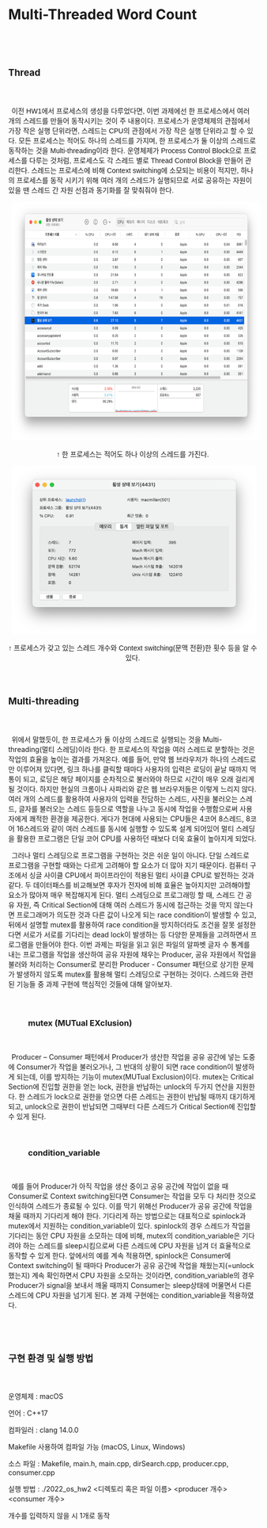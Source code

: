 # Multi-Threaded Word Count

<html>

<head>
<meta http-equiv=Content-Type content="text/html; charset=utf-8">
<meta name=Generator content="Microsoft Word 15 (filtered)">

</head>

<div class=WordSection1>

<p class=MsoNormal><span lang=EN-US style='font-size:24.0pt'>&nbsp;</span></p>

<h2><a name="_Toc117878240"><b><span lang=EN-US style='font-size:14.0pt'>Thread</span></b></a></h2>

<p class=MsoNormal><span lang=EN-US style='font-size:14.0pt'>&nbsp;</span></p>

<p class=MsoNormal style='text-indent:5.0pt'><span lang=KO style='font-family:
"맑은 고딕",sans-serif'>이전 </span><span lang=EN-US style='font-family:"맑은 고딕",sans-serif'>HW1</span><span
lang=KO style='font-family:"맑은 고딕",sans-serif'>에서 프로세스의 생성을 다루었다면</span><span
lang=EN-US style='font-family:"맑은 고딕",sans-serif'>, </span><span lang=KO
style='font-family:"맑은 고딕",sans-serif'>이번 과제에선 한 프로세스에서 여러 개의 스레드를 만들어 동작시키는 것이
주 내용이다</span><span lang=EN-US style='font-family:"맑은 고딕",sans-serif'>. </span><span
lang=KO style='font-family:"맑은 고딕",sans-serif'>프로세스가 운영체제의 관점에서 가장 작은 실행 단위라면</span><span
lang=EN-US style='font-family:"맑은 고딕",sans-serif'>, </span><span lang=KO
style='font-family:"맑은 고딕",sans-serif'>스레드는 </span><span lang=EN-US
style='font-family:"맑은 고딕",sans-serif'>CPU</span><span lang=KO
style='font-family:"맑은 고딕",sans-serif'>의 관점에서 가장 작은 실행 단위라고 할 수 있다</span><span
lang=EN-US style='font-family:"맑은 고딕",sans-serif'>. </span><span lang=KO
style='font-family:"맑은 고딕",sans-serif'>모든 프로세스는 적어도 하나의 스레드를 가지며</span><span
lang=EN-US style='font-family:"맑은 고딕",sans-serif'>, </span><span lang=KO
style='font-family:"맑은 고딕",sans-serif'>한 프로세스가 둘 이상의 스레드로 동작하는 것을 </span><span
lang=EN-US style='font-family:"맑은 고딕",sans-serif'>Multi-threading</span><span
lang=KO style='font-family:"맑은 고딕",sans-serif'>이라 한다</span><span lang=EN-US
style='font-family:"맑은 고딕",sans-serif'>. </span><span lang=KO style='font-family:
"맑은 고딕",sans-serif'>운영체제가 </span><span lang=EN-US style='font-family:"맑은 고딕",sans-serif'>Process
Control Block</span><span lang=KO style='font-family:"맑은 고딕",sans-serif'>으로 프로세스를
다루는 것처럼</span><span lang=EN-US style='font-family:"맑은 고딕",sans-serif'>, </span><span
lang=KO style='font-family:"맑은 고딕",sans-serif'>프로세스도 각 스레드 별로 </span><span
lang=EN-US style='font-family:"맑은 고딕",sans-serif'>Thread Control Block</span><span
lang=KO style='font-family:"맑은 고딕",sans-serif'>을 만들어 관리한다</span><span
lang=EN-US style='font-family:"맑은 고딕",sans-serif'>. </span><span lang=KO
style='font-family:"맑은 고딕",sans-serif'>스레드는 프로세스에 비해 </span><span lang=EN-US
style='font-family:"맑은 고딕",sans-serif'>Context switching</span><span lang=KO
style='font-family:"맑은 고딕",sans-serif'>에 소모되는 비용이 적지만</span><span lang=EN-US
style='font-family:"맑은 고딕",sans-serif'>, </span><span lang=KO style='font-family:
"맑은 고딕",sans-serif'>하나의 프로세스를 동작 시키기 위해 여러 개의 스레드가 실행되므로 서로 공유하는 자원이 있을 땐 스레드 간
자원 선점과 동기화를 잘 맞춰줘야 한다</span><span lang=EN-US style='font-family:"맑은 고딕",sans-serif'>.</span></p>

<p class=MsoNormal align=center style='text-align:center;text-indent:5.0pt'><span
lang=EN-US style='font-family:"맑은 고딕",sans-serif'><img width=686 height=482
id="그림 2" src="README.fld/image002.png"></span></p>

<p class=MsoNormal align=center style='text-align:center'><span lang=KO
style='font-family:"맑은 고딕",sans-serif'>↑ 한 프로세스는 적어도 하나 이상의 스레드를 가진다</span><span
lang=EN-US style='font-family:"맑은 고딕",sans-serif'>.</span></p>

<p class=MsoNormal align=center style='text-align:center;text-indent:5.0pt'><span
lang=EN-US style='font-family:"맑은 고딕",sans-serif'><img width=496 height=340
id="그림 6" src="README.fld/image003.png" alt="테이블이(가) 표시된 사진&#10;&#10;자동 생성된 설명"></span></p>

<p class=MsoNormal align=center style='text-align:center'><span lang=KO
style='font-family:"맑은 고딕",sans-serif'>↑ 프로세스가 갖고 있는 스레드 개수와 </span><span
style='font-family:"맑은 고딕",sans-serif'>Context switching(<span lang=KO
style='font-family:"맑은 고딕",sans-serif'>문맥 전환</span><span lang=EN-US
style='font-family:"맑은 고딕",sans-serif'>)</span><span lang=KO style='font-family:
"맑은 고딕",sans-serif'>한 횟수 등을 알 수 있다</span><span lang=EN-US style='font-family:
"맑은 고딕",sans-serif'>.</span></p>

<p class=MsoNormal><span lang=EN-US style='font-size:14.0pt;font-family:"맑은 고딕",sans-serif'>&nbsp;</span></p>

<h2><a name="_Toc117878241"><b><span lang=EN-US style='font-size:14.0pt'>Multi-threading</span></b></a></h2>

<p class=MsoNormal><span lang=EN-US style='font-size:14.0pt'>&nbsp;</span></p>

<p class=MsoNormal style='text-indent:5.0pt'><span lang=KO style='font-family:
"맑은 고딕",sans-serif'>위에서</span><span lang=KO> </span><span lang=KO
style='font-family:"맑은 고딕",sans-serif'>말했듯이</span><span lang=EN-US>, </span><span
lang=KO style='font-family:"맑은 고딕",sans-serif'>한</span><span lang=KO> </span><span
lang=KO style='font-family:"맑은 고딕",sans-serif'>프로세스가</span><span lang=KO> </span><span
lang=KO style='font-family:"맑은 고딕",sans-serif'>둘</span><span lang=KO> </span><span
lang=KO style='font-family:"맑은 고딕",sans-serif'>이상의</span><span lang=KO> </span><span
lang=KO style='font-family:"맑은 고딕",sans-serif'>스레드로</span><span lang=KO> </span><span
lang=KO style='font-family:"맑은 고딕",sans-serif'>실행되는</span><span lang=KO> </span><span
lang=KO style='font-family:"맑은 고딕",sans-serif'>것을</span><span lang=KO> </span><span
lang=EN-US>Multi-threading(</span><span lang=KO style='font-family:"맑은 고딕",sans-serif'>멀티</span><span
lang=KO> </span><span lang=KO style='font-family:"맑은 고딕",sans-serif'>스레딩</span><span
lang=EN-US>)</span><span lang=KO style='font-family:"맑은 고딕",sans-serif'>이라</span><span
lang=KO> </span><span lang=KO style='font-family:"맑은 고딕",sans-serif'>한다</span><span
lang=EN-US>. </span><span lang=KO style='font-family:"맑은 고딕",sans-serif'>한</span><span
lang=KO> </span><span lang=KO style='font-family:"맑은 고딕",sans-serif'>프로세스의</span><span
lang=KO> </span><span lang=KO style='font-family:"맑은 고딕",sans-serif'>작업을</span><span
lang=KO> </span><span lang=KO style='font-family:"맑은 고딕",sans-serif'>여러</span><span
lang=KO> </span><span lang=KO style='font-family:"맑은 고딕",sans-serif'>스레드로</span><span
lang=KO> </span><span lang=KO style='font-family:"맑은 고딕",sans-serif'>분할하는</span><span
lang=KO> </span><span lang=KO style='font-family:"맑은 고딕",sans-serif'>것은</span><span
lang=KO> </span><span lang=KO style='font-family:"맑은 고딕",sans-serif'>작업의</span><span
lang=KO> </span><span lang=KO style='font-family:"맑은 고딕",sans-serif'>효율을</span><span
lang=KO> </span><span lang=KO style='font-family:"맑은 고딕",sans-serif'>높이는</span><span
lang=KO> </span><span lang=KO style='font-family:"맑은 고딕",sans-serif'>결과를</span><span
lang=KO> </span><span lang=KO style='font-family:"맑은 고딕",sans-serif'>가져온다</span><span
lang=EN-US>. </span><span lang=KO style='font-family:"맑은 고딕",sans-serif'>예를</span><span
lang=KO> </span><span lang=KO style='font-family:"맑은 고딕",sans-serif'>들어</span><span
lang=EN-US>, </span><span lang=KO style='font-family:"맑은 고딕",sans-serif'>만약</span><span
lang=KO> </span><span lang=KO style='font-family:"맑은 고딕",sans-serif'>웹</span><span
lang=KO> </span><span lang=KO style='font-family:"맑은 고딕",sans-serif'>브라우저가</span><span
lang=KO> </span><span lang=KO style='font-family:"맑은 고딕",sans-serif'>하나의</span><span
lang=KO> </span><span lang=KO style='font-family:"맑은 고딕",sans-serif'>스레드로만</span><span
lang=KO> </span><span lang=KO style='font-family:"맑은 고딕",sans-serif'>이루어져</span><span
lang=KO> </span><span lang=KO style='font-family:"맑은 고딕",sans-serif'>있다면</span><span
lang=EN-US>, </span><span lang=KO style='font-family:"맑은 고딕",sans-serif'>링크</span><span
lang=KO> </span><span lang=KO style='font-family:"맑은 고딕",sans-serif'>하나를</span><span
lang=KO> </span><span lang=KO style='font-family:"맑은 고딕",sans-serif'>클릭할</span><span
lang=KO> </span><span lang=KO style='font-family:"맑은 고딕",sans-serif'>때마다</span><span
lang=KO> </span><span lang=KO style='font-family:"맑은 고딕",sans-serif'>사용자의</span><span
lang=KO> </span><span lang=KO style='font-family:"맑은 고딕",sans-serif'>입력은</span><span
lang=KO> </span><span lang=KO style='font-family:"맑은 고딕",sans-serif'>로딩이</span><span
lang=KO> </span><span lang=KO style='font-family:"맑은 고딕",sans-serif'>끝날</span><span
lang=KO> </span><span lang=KO style='font-family:"맑은 고딕",sans-serif'>때까지</span><span
lang=KO> </span><span lang=KO style='font-family:"맑은 고딕",sans-serif'>먹통이</span><span
lang=KO> </span><span lang=KO style='font-family:"맑은 고딕",sans-serif'>되고</span><span
lang=EN-US>, </span><span lang=KO style='font-family:"맑은 고딕",sans-serif'>로딩은</span><span
lang=KO> </span><span lang=KO style='font-family:"맑은 고딕",sans-serif'>해당</span><span
lang=KO> </span><span lang=KO style='font-family:"맑은 고딕",sans-serif'>페이지를</span><span
lang=KO> </span><span lang=KO style='font-family:"맑은 고딕",sans-serif'>순차적으로</span><span
lang=KO> </span><span lang=KO style='font-family:"맑은 고딕",sans-serif'>불러와야</span><span
lang=KO> </span><span lang=KO style='font-family:"맑은 고딕",sans-serif'>하므로</span><span
lang=KO> </span><span lang=KO style='font-family:"맑은 고딕",sans-serif'>시간이</span><span
lang=KO> </span><span lang=KO style='font-family:"맑은 고딕",sans-serif'>매우</span><span
lang=KO> </span><span lang=KO style='font-family:"맑은 고딕",sans-serif'>오래</span><span
lang=KO> </span><span lang=KO style='font-family:"맑은 고딕",sans-serif'>걸리게</span><span
lang=KO> </span><span lang=KO style='font-family:"맑은 고딕",sans-serif'>될</span><span
lang=KO> </span><span lang=KO style='font-family:"맑은 고딕",sans-serif'>것이다</span><span
lang=EN-US>. </span><span lang=KO style='font-family:"맑은 고딕",sans-serif'>하지만</span><span
lang=KO> </span><span lang=KO style='font-family:"맑은 고딕",sans-serif'>현실의</span><span
lang=KO> </span><span lang=KO style='font-family:"맑은 고딕",sans-serif'>크롬이나</span><span
lang=KO> </span><span lang=KO style='font-family:"맑은 고딕",sans-serif'>사파리와</span><span
lang=KO> </span><span lang=KO style='font-family:"맑은 고딕",sans-serif'>같은</span><span
lang=KO> </span><span lang=KO style='font-family:"맑은 고딕",sans-serif'>웹</span><span
lang=KO> </span><span lang=KO style='font-family:"맑은 고딕",sans-serif'>브라우저들은</span><span
lang=KO> </span><span lang=KO style='font-family:"맑은 고딕",sans-serif'>이렇게</span><span
lang=KO> </span><span lang=KO style='font-family:"맑은 고딕",sans-serif'>느리지</span><span
lang=KO> </span><span lang=KO style='font-family:"맑은 고딕",sans-serif'>않다</span><span
lang=EN-US>. </span><span lang=KO style='font-family:"맑은 고딕",sans-serif'>여러</span><span
lang=KO> </span><span lang=KO style='font-family:"맑은 고딕",sans-serif'>개의</span><span
lang=KO> </span><span lang=KO style='font-family:"맑은 고딕",sans-serif'>스레드를</span><span
lang=KO> </span><span lang=KO style='font-family:"맑은 고딕",sans-serif'>활용하여</span><span
lang=KO> </span><span lang=KO style='font-family:"맑은 고딕",sans-serif'>사용자의</span><span
lang=KO> </span><span lang=KO style='font-family:"맑은 고딕",sans-serif'>입력을</span><span
lang=KO> </span><span lang=KO style='font-family:"맑은 고딕",sans-serif'>전담하는</span><span
lang=KO> </span><span lang=KO style='font-family:"맑은 고딕",sans-serif'>스레드</span><span
lang=EN-US>, </span><span lang=KO style='font-family:"맑은 고딕",sans-serif'>사진을</span><span
lang=KO> </span><span lang=KO style='font-family:"맑은 고딕",sans-serif'>불러오는</span><span
lang=KO> </span><span lang=KO style='font-family:"맑은 고딕",sans-serif'>스레드</span><span
lang=EN-US>, </span><span lang=KO style='font-family:"맑은 고딕",sans-serif'>글자를</span><span
lang=KO> </span><span lang=KO style='font-family:"맑은 고딕",sans-serif'>불러오는</span><span
lang=KO> </span><span lang=KO style='font-family:"맑은 고딕",sans-serif'>스레드</span><span
lang=KO> </span><span lang=KO style='font-family:"맑은 고딕",sans-serif'>등등으로</span><span
lang=KO> </span><span lang=KO style='font-family:"맑은 고딕",sans-serif'>역할을</span><span
lang=KO> </span><span lang=KO style='font-family:"맑은 고딕",sans-serif'>나누고</span><span
lang=KO> </span><span lang=KO style='font-family:"맑은 고딕",sans-serif'>동시에</span><span
lang=KO> </span><span lang=KO style='font-family:"맑은 고딕",sans-serif'>작업을</span><span
lang=KO> </span><span lang=KO style='font-family:"맑은 고딕",sans-serif'>수행함으로써</span><span
lang=KO> </span><span lang=KO style='font-family:"맑은 고딕",sans-serif'>사용자에게</span><span
lang=KO> </span><span lang=KO style='font-family:"맑은 고딕",sans-serif'>쾌적한</span><span
lang=KO> </span><span lang=KO style='font-family:"맑은 고딕",sans-serif'>환경을</span><span
lang=KO> </span><span lang=KO style='font-family:"맑은 고딕",sans-serif'>제공한다</span><span
lang=EN-US>. </span><span lang=KO style='font-family:"맑은 고딕",sans-serif'>게다가</span><span
lang=KO> </span><span lang=KO style='font-family:"맑은 고딕",sans-serif'>현대에</span><span
lang=KO> </span><span lang=KO style='font-family:"맑은 고딕",sans-serif'>사용되는</span><span
lang=KO> </span><span lang=EN-US>CPU</span><span lang=KO style='font-family:
"맑은 고딕",sans-serif'>들은</span><span lang=KO> </span><span lang=EN-US>4</span><span
lang=KO style='font-family:"맑은 고딕",sans-serif'>코어</span><span lang=KO> </span><span
lang=EN-US>8</span><span lang=KO style='font-family:"맑은 고딕",sans-serif'>스레드</span><span
lang=EN-US>, 8</span><span lang=KO style='font-family:"맑은 고딕",sans-serif'>코어</span><span
lang=KO> </span><span lang=EN-US>16</span><span lang=KO style='font-family:
"맑은 고딕",sans-serif'>스레드와</span><span lang=KO> </span><span lang=KO
style='font-family:"맑은 고딕",sans-serif'>같이</span><span lang=KO> </span><span
lang=KO style='font-family:"맑은 고딕",sans-serif'>여러</span><span lang=KO> </span><span
lang=KO style='font-family:"맑은 고딕",sans-serif'>스레드를</span><span lang=KO> </span><span
lang=KO style='font-family:"맑은 고딕",sans-serif'>동시에</span><span lang=KO> </span><span
lang=KO style='font-family:"맑은 고딕",sans-serif'>실행할</span><span lang=KO> </span><span
lang=KO style='font-family:"맑은 고딕",sans-serif'>수</span><span lang=KO> </span><span
lang=KO style='font-family:"맑은 고딕",sans-serif'>있도록</span><span lang=KO> </span><span
lang=KO style='font-family:"맑은 고딕",sans-serif'>설계</span><span lang=KO> </span><span
lang=KO style='font-family:"맑은 고딕",sans-serif'>되어있어</span><span lang=KO> </span><span
lang=KO style='font-family:"맑은 고딕",sans-serif'>멀티</span><span lang=KO> </span><span
lang=KO style='font-family:"맑은 고딕",sans-serif'>스레딩을</span><span lang=KO> </span><span
lang=KO style='font-family:"맑은 고딕",sans-serif'>활용한</span><span lang=KO> </span><span
lang=KO style='font-family:"맑은 고딕",sans-serif'>프로그램은</span><span lang=KO> </span><span
lang=KO style='font-family:"맑은 고딕",sans-serif'>단일</span><span lang=KO> </span><span
lang=KO style='font-family:"맑은 고딕",sans-serif'>코어</span><span lang=KO> </span><span
lang=EN-US>CPU</span><span lang=KO style='font-family:"맑은 고딕",sans-serif'>를</span><span
lang=KO> </span><span lang=KO style='font-family:"맑은 고딕",sans-serif'>사용하던</span><span
lang=KO> </span><span lang=KO style='font-family:"맑은 고딕",sans-serif'>때보다</span><span
lang=KO> </span><span lang=KO style='font-family:"맑은 고딕",sans-serif'>더욱</span><span
lang=KO> </span><span lang=KO style='font-family:"맑은 고딕",sans-serif'>효율이</span><span
lang=KO> </span><span lang=KO style='font-family:"맑은 고딕",sans-serif'>높아지게</span><span
lang=KO> </span><span lang=KO style='font-family:"맑은 고딕",sans-serif'>되었다</span><span
lang=EN-US>.</span></p>

<p class=MsoNormal style='text-indent:5.0pt'><span lang=KO style='font-family:
"맑은 고딕",sans-serif'>그러나</span><span lang=KO> </span><span lang=KO
style='font-family:"맑은 고딕",sans-serif'>멀티</span><span lang=KO> </span><span
lang=KO style='font-family:"맑은 고딕",sans-serif'>스레딩으로</span><span lang=KO> </span><span
lang=KO style='font-family:"맑은 고딕",sans-serif'>프로그램을</span><span lang=KO> </span><span
lang=KO style='font-family:"맑은 고딕",sans-serif'>구현하는</span><span lang=KO> </span><span
lang=KO style='font-family:"맑은 고딕",sans-serif'>것은</span><span lang=KO> </span><span
lang=KO style='font-family:"맑은 고딕",sans-serif'>쉬운</span><span lang=KO> </span><span
lang=KO style='font-family:"맑은 고딕",sans-serif'>일이</span><span lang=KO> </span><span
lang=KO style='font-family:"맑은 고딕",sans-serif'>아니다</span><span lang=EN-US>. </span><span
lang=KO style='font-family:"맑은 고딕",sans-serif'>단일</span><span lang=KO> </span><span
lang=KO style='font-family:"맑은 고딕",sans-serif'>스레드로</span><span lang=KO> </span><span
lang=KO style='font-family:"맑은 고딕",sans-serif'>프로그램을</span><span lang=KO> </span><span
lang=KO style='font-family:"맑은 고딕",sans-serif'>구현할</span><span lang=KO> </span><span
lang=KO style='font-family:"맑은 고딕",sans-serif'>때와는</span><span lang=KO> </span><span
lang=KO style='font-family:"맑은 고딕",sans-serif'>다르게</span><span lang=KO> </span><span
lang=KO style='font-family:"맑은 고딕",sans-serif'>고려해야</span><span lang=KO> </span><span
lang=KO style='font-family:"맑은 고딕",sans-serif'>할</span><span lang=KO> </span><span
lang=KO style='font-family:"맑은 고딕",sans-serif'>요소가</span><span lang=KO> </span><span
lang=KO style='font-family:"맑은 고딕",sans-serif'>더</span><span lang=KO> </span><span
lang=KO style='font-family:"맑은 고딕",sans-serif'>많아</span><span lang=KO> </span><span
lang=KO style='font-family:"맑은 고딕",sans-serif'>지기</span><span lang=KO> </span><span
lang=KO style='font-family:"맑은 고딕",sans-serif'>때문이다</span><span lang=EN-US>. </span><span
lang=KO style='font-family:"맑은 고딕",sans-serif'>컴퓨터</span><span lang=KO> </span><span
lang=KO style='font-family:"맑은 고딕",sans-serif'>구조에서</span><span lang=KO> </span><span
lang=KO style='font-family:"맑은 고딕",sans-serif'>싱글</span><span lang=KO> </span><span
lang=KO style='font-family:"맑은 고딕",sans-serif'>사이클</span><span lang=KO> </span><span
lang=EN-US>CPU</span><span lang=KO style='font-family:"맑은 고딕",sans-serif'>에서</span><span
lang=KO> </span><span lang=KO style='font-family:"맑은 고딕",sans-serif'>파이프라인이</span><span
lang=KO> </span><span lang=KO style='font-family:"맑은 고딕",sans-serif'>적용된</span><span
lang=KO> </span><span lang=KO style='font-family:"맑은 고딕",sans-serif'>멀티</span><span
lang=KO> </span><span lang=KO style='font-family:"맑은 고딕",sans-serif'>사이클</span><span
lang=KO> </span><span lang=EN-US>CPU</span><span lang=KO style='font-family:
"맑은 고딕",sans-serif'>로</span><span lang=KO> </span><span lang=KO
style='font-family:"맑은 고딕",sans-serif'>발전하는</span><span lang=KO> </span><span
lang=KO style='font-family:"맑은 고딕",sans-serif'>것과</span><span lang=KO> </span><span
lang=KO style='font-family:"맑은 고딕",sans-serif'>같다</span><span lang=EN-US>. </span><span
lang=KO style='font-family:"맑은 고딕",sans-serif'>두</span><span lang=KO> </span><span
lang=KO style='font-family:"맑은 고딕",sans-serif'>데이터패스를</span><span lang=KO> </span><span
lang=KO style='font-family:"맑은 고딕",sans-serif'>비교해보면</span><span lang=KO> </span><span
lang=KO style='font-family:"맑은 고딕",sans-serif'>후자가</span><span lang=KO> </span><span
lang=KO style='font-family:"맑은 고딕",sans-serif'>전자에</span><span lang=KO> </span><span
lang=KO style='font-family:"맑은 고딕",sans-serif'>비해</span><span lang=KO> </span><span
lang=KO style='font-family:"맑은 고딕",sans-serif'>효율은</span><span lang=KO> </span><span
lang=KO style='font-family:"맑은 고딕",sans-serif'>높아지지만</span><span lang=KO> </span><span
lang=KO style='font-family:"맑은 고딕",sans-serif'>고려해야할</span><span lang=KO> </span><span
lang=KO style='font-family:"맑은 고딕",sans-serif'>요소가</span><span lang=KO> </span><span
lang=KO style='font-family:"맑은 고딕",sans-serif'>많아져</span><span lang=KO> </span><span
lang=KO style='font-family:"맑은 고딕",sans-serif'>매우</span><span lang=KO> </span><span
lang=KO style='font-family:"맑은 고딕",sans-serif'>복잡해지게</span><span lang=KO> </span><span
lang=KO style='font-family:"맑은 고딕",sans-serif'>된다</span><span lang=EN-US>. </span><span
lang=KO style='font-family:"맑은 고딕",sans-serif'>멀티</span><span lang=KO> </span><span
lang=KO style='font-family:"맑은 고딕",sans-serif'>스레딩으로</span><span lang=KO> </span><span
lang=KO style='font-family:"맑은 고딕",sans-serif'>프로그래밍</span><span lang=KO> </span><span
lang=KO style='font-family:"맑은 고딕",sans-serif'>할</span><span lang=KO> </span><span
lang=KO style='font-family:"맑은 고딕",sans-serif'>때</span><span lang=EN-US>, </span><span
lang=KO style='font-family:"맑은 고딕",sans-serif'>스레드</span><span lang=KO> </span><span
lang=KO style='font-family:"맑은 고딕",sans-serif'>간</span><span lang=KO> </span><span
lang=KO style='font-family:"맑은 고딕",sans-serif'>공유</span><span lang=KO> </span><span
lang=KO style='font-family:"맑은 고딕",sans-serif'>자원</span><span lang=EN-US>, </span><span
lang=KO style='font-family:"맑은 고딕",sans-serif'>즉</span><span lang=KO> </span><span
lang=EN-US>Critical Section</span><span lang=KO style='font-family:"맑은 고딕",sans-serif'>에</span><span
lang=KO> </span><span lang=KO style='font-family:"맑은 고딕",sans-serif'>대해</span><span
lang=KO> </span><span lang=KO style='font-family:"맑은 고딕",sans-serif'>여러</span><span
lang=KO> </span><span lang=KO style='font-family:"맑은 고딕",sans-serif'>스레드가</span><span
lang=KO> </span><span lang=KO style='font-family:"맑은 고딕",sans-serif'>동시에</span><span
lang=KO> </span><span lang=KO style='font-family:"맑은 고딕",sans-serif'>접근하는</span><span
lang=KO> </span><span lang=KO style='font-family:"맑은 고딕",sans-serif'>것을</span><span
lang=KO> </span><span lang=KO style='font-family:"맑은 고딕",sans-serif'>막지</span><span
lang=KO> </span><span lang=KO style='font-family:"맑은 고딕",sans-serif'>않는다면</span><span
lang=KO> </span><span lang=KO style='font-family:"맑은 고딕",sans-serif'>프로그래머가</span><span
lang=KO> </span><span lang=KO style='font-family:"맑은 고딕",sans-serif'>의도한</span><span
lang=KO> </span><span lang=KO style='font-family:"맑은 고딕",sans-serif'>것과</span><span
lang=KO> </span><span lang=KO style='font-family:"맑은 고딕",sans-serif'>다른</span><span
lang=KO> </span><span lang=KO style='font-family:"맑은 고딕",sans-serif'>값이</span><span
lang=KO> </span><span lang=KO style='font-family:"맑은 고딕",sans-serif'>나오게</span><span
lang=KO> </span><span lang=KO style='font-family:"맑은 고딕",sans-serif'>되는</span><span
lang=KO> </span><span lang=EN-US>race condition</span><span lang=KO
style='font-family:"맑은 고딕",sans-serif'>이</span><span lang=KO> </span><span
lang=KO style='font-family:"맑은 고딕",sans-serif'>발생할</span><span lang=KO> </span><span
lang=KO style='font-family:"맑은 고딕",sans-serif'>수</span><span lang=KO> </span><span
lang=KO style='font-family:"맑은 고딕",sans-serif'>있고</span><span lang=EN-US>, </span><span
lang=KO style='font-family:"맑은 고딕",sans-serif'>뒤에서</span><span lang=KO> </span><span
lang=KO style='font-family:"맑은 고딕",sans-serif'>설명할</span><span lang=KO> </span><span
lang=EN-US>mutex</span><span lang=KO style='font-family:"맑은 고딕",sans-serif'>를</span><span
lang=KO> </span><span lang=KO style='font-family:"맑은 고딕",sans-serif'>활용하여</span><span
lang=KO> </span><span lang=EN-US>race condition</span><span lang=KO
style='font-family:"맑은 고딕",sans-serif'>을</span><span lang=KO> </span><span
lang=KO style='font-family:"맑은 고딕",sans-serif'>방지하더라도</span><span lang=KO> </span><span
lang=KO style='font-family:"맑은 고딕",sans-serif'>조건을</span><span lang=KO> </span><span
lang=KO style='font-family:"맑은 고딕",sans-serif'>잘못</span><span lang=KO> </span><span
lang=KO style='font-family:"맑은 고딕",sans-serif'>설정한다면</span><span lang=KO> </span><span
lang=KO style='font-family:"맑은 고딕",sans-serif'>서로가</span><span lang=KO> </span><span
lang=KO style='font-family:"맑은 고딕",sans-serif'>서로를</span><span lang=KO> </span><span
lang=KO style='font-family:"맑은 고딕",sans-serif'>기다리는</span><span lang=KO> </span><span
lang=EN-US>dead lock</span><span lang=KO style='font-family:"맑은 고딕",sans-serif'>이</span><span
lang=KO> </span><span lang=KO style='font-family:"맑은 고딕",sans-serif'>발생하는</span><span
lang=KO> </span><span lang=KO style='font-family:"맑은 고딕",sans-serif'>등</span><span
lang=KO> </span><span lang=KO style='font-family:"맑은 고딕",sans-serif'>다양한</span><span
lang=KO> </span><span lang=KO style='font-family:"맑은 고딕",sans-serif'>문제들을</span><span
lang=KO> </span><span lang=KO style='font-family:"맑은 고딕",sans-serif'>고려하면서</span><span
lang=KO> </span><span lang=KO style='font-family:"맑은 고딕",sans-serif'>프로그램을</span><span
lang=KO> </span><span lang=KO style='font-family:"맑은 고딕",sans-serif'>만들어야</span><span
lang=KO> </span><span lang=KO style='font-family:"맑은 고딕",sans-serif'>한다</span><span
lang=EN-US>. </span><span lang=KO style='font-family:"맑은 고딕",sans-serif'>이번</span><span
lang=KO> </span><span lang=KO style='font-family:"맑은 고딕",sans-serif'>과제는</span><span
lang=KO> </span><span lang=KO style='font-family:"맑은 고딕",sans-serif'>파일을</span><span
lang=KO> </span><span lang=KO style='font-family:"맑은 고딕",sans-serif'>읽고</span><span
lang=KO> </span><span lang=KO style='font-family:"맑은 고딕",sans-serif'>읽은</span><span
lang=KO> </span><span lang=KO style='font-family:"맑은 고딕",sans-serif'>파일의</span><span
lang=KO> </span><span lang=KO style='font-family:"맑은 고딕",sans-serif'>알파벳</span><span
lang=KO> </span><span lang=KO style='font-family:"맑은 고딕",sans-serif'>글자</span><span
lang=KO> </span><span lang=KO style='font-family:"맑은 고딕",sans-serif'>수</span><span
lang=KO> </span><span lang=KO style='font-family:"맑은 고딕",sans-serif'>통계를</span><span
lang=KO> </span><span lang=KO style='font-family:"맑은 고딕",sans-serif'>내는</span><span
lang=KO> </span><span lang=KO style='font-family:"맑은 고딕",sans-serif'>프로그램을</span><span
lang=KO> </span><span lang=KO style='font-family:"맑은 고딕",sans-serif'>작업을</span><span
lang=KO> </span><span lang=KO style='font-family:"맑은 고딕",sans-serif'>생산하여</span><span
lang=KO> </span><span lang=KO style='font-family:"맑은 고딕",sans-serif'>공유</span><span
lang=KO> </span><span lang=KO style='font-family:"맑은 고딕",sans-serif'>자원에</span><span
lang=KO> </span><span lang=KO style='font-family:"맑은 고딕",sans-serif'>채우는</span><span
lang=EN-US> Producer, </span><span lang=KO style='font-family:"맑은 고딕",sans-serif'>공유</span><span
lang=KO> </span><span lang=KO style='font-family:"맑은 고딕",sans-serif'>자원에서</span><span
lang=KO> </span><span lang=KO style='font-family:"맑은 고딕",sans-serif'>작업을</span><span
lang=KO> </span><span lang=KO style='font-family:"맑은 고딕",sans-serif'>불러와</span><span
lang=KO> </span><span lang=KO style='font-family:"맑은 고딕",sans-serif'>처리하는</span><span
lang=KO> </span><span lang=EN-US>Consumer</span><span lang=KO style='font-family:
"맑은 고딕",sans-serif'>로</span><span lang=KO> </span><span lang=KO
style='font-family:"맑은 고딕",sans-serif'>분리한</span><span lang=KO> </span><span
lang=EN-US>Producer - Consumer </span><span lang=KO style='font-family:"맑은 고딕",sans-serif'>패턴으로</span><span
lang=KO> </span><span lang=KO style='font-family:"맑은 고딕",sans-serif'>상기한</span><span
lang=KO> </span><span lang=KO style='font-family:"맑은 고딕",sans-serif'>문제가</span><span
lang=KO> </span><span lang=KO style='font-family:"맑은 고딕",sans-serif'>발생하지</span><span
lang=KO> </span><span lang=KO style='font-family:"맑은 고딕",sans-serif'>않도록</span><span
lang=KO> </span><span lang=EN-US>mutex</span><span lang=KO style='font-family:
"맑은 고딕",sans-serif'>를</span><span lang=KO> </span><span lang=KO
style='font-family:"맑은 고딕",sans-serif'>활용해</span><span lang=KO> </span><span
lang=KO style='font-family:"맑은 고딕",sans-serif'>멀티</span><span lang=KO> </span><span
lang=KO style='font-family:"맑은 고딕",sans-serif'>스레딩으로</span><span lang=KO> </span><span
lang=KO style='font-family:"맑은 고딕",sans-serif'>구현하는</span><span lang=KO> </span><span
lang=KO style='font-family:"맑은 고딕",sans-serif'>것이다</span><span lang=EN-US>. </span><span
lang=KO style='font-family:"맑은 고딕",sans-serif'>스레드와</span><span lang=KO> </span><span
lang=KO style='font-family:"맑은 고딕",sans-serif'>관련된</span><span lang=KO> </span><span
lang=KO style='font-family:"맑은 고딕",sans-serif'>기능들</span><span lang=KO> </span><span
lang=KO style='font-family:"맑은 고딕",sans-serif'>중</span><span lang=KO> </span><span
lang=KO style='font-family:"맑은 고딕",sans-serif'>과제</span><span lang=KO> </span><span
lang=KO style='font-family:"맑은 고딕",sans-serif'>구현에</span><span lang=KO> </span><span
lang=KO style='font-family:"맑은 고딕",sans-serif'>핵심적인</span><span lang=KO> </span><span
lang=KO style='font-family:"맑은 고딕",sans-serif'>것들에</span><span lang=KO> </span><span
lang=KO style='font-family:"맑은 고딕",sans-serif'>대해</span><span lang=KO> </span><span
lang=KO style='font-family:"맑은 고딕",sans-serif'>알아보자</span><span lang=EN-US>.</span></p>

<p class=MsoNormal><span lang=EN-US style='font-size:14.0pt'>&nbsp;</span></p>

<h3 style='margin-left:50.0pt;text-indent:-20.0pt'><a name="_Toc117878242"><b><span
lang=EN-US>mutex (MUTual EXclusion)</span></b></a></h3>

<p class=MsoNormal><span lang=EN-US>&nbsp;</span></p>

<p class=MsoNormal style='text-indent:5.0pt'><span lang=EN-US>Producer –
Consumer </span><span lang=KO style='font-family:"맑은 고딕",sans-serif'>패턴에서</span><span
lang=KO> </span><span lang=EN-US>Producer</span><span lang=KO style='font-family:
"맑은 고딕",sans-serif'>가</span><span lang=KO> </span><span lang=KO
style='font-family:"맑은 고딕",sans-serif'>생산한</span><span lang=KO> </span><span
lang=KO style='font-family:"맑은 고딕",sans-serif'>작업을</span><span lang=KO> </span><span
lang=KO style='font-family:"맑은 고딕",sans-serif'>공유</span><span lang=KO> </span><span
lang=KO style='font-family:"맑은 고딕",sans-serif'>공간에</span><span lang=KO> </span><span
lang=KO style='font-family:"맑은 고딕",sans-serif'>넣는</span><span lang=KO> </span><span
lang=KO style='font-family:"맑은 고딕",sans-serif'>도중에</span><span lang=KO> </span><span
lang=EN-US>Consumer</span><span lang=KO style='font-family:"맑은 고딕",sans-serif'>가</span><span
lang=KO> </span><span lang=KO style='font-family:"맑은 고딕",sans-serif'>작업을</span><span
lang=KO> </span><span lang=KO style='font-family:"맑은 고딕",sans-serif'>불러오거나</span><span
lang=EN-US>, </span><span lang=KO style='font-family:"맑은 고딕",sans-serif'>그</span><span
lang=KO> </span><span lang=KO style='font-family:"맑은 고딕",sans-serif'>반대의</span><span
lang=KO> </span><span lang=KO style='font-family:"맑은 고딕",sans-serif'>상황이</span><span
lang=KO> </span><span lang=KO style='font-family:"맑은 고딕",sans-serif'>되면</span><span
lang=KO> </span><span lang=EN-US>race condition</span><span lang=KO
style='font-family:"맑은 고딕",sans-serif'>이</span><span lang=KO> </span><span
lang=KO style='font-family:"맑은 고딕",sans-serif'>발생하게</span><span lang=KO> </span><span
lang=KO style='font-family:"맑은 고딕",sans-serif'>되는데</span><span lang=EN-US>, </span><span
lang=KO style='font-family:"맑은 고딕",sans-serif'>이를</span><span lang=KO> </span><span
lang=KO style='font-family:"맑은 고딕",sans-serif'>방지하는</span><span lang=KO> </span><span
lang=KO style='font-family:"맑은 고딕",sans-serif'>기능이</span><span lang=KO> </span><span
lang=EN-US>mutex(MUTual Exclusion)</span><span lang=KO style='font-family:"맑은 고딕",sans-serif'>이다</span><span
lang=EN-US>. mutex</span><span lang=KO style='font-family:"맑은 고딕",sans-serif'>는</span><span
lang=KO> </span><span lang=EN-US>Critical Section</span><span lang=KO
style='font-family:"맑은 고딕",sans-serif'>에</span><span lang=KO> </span><span
lang=KO style='font-family:"맑은 고딕",sans-serif'>진입할</span><span lang=KO> </span><span
lang=KO style='font-family:"맑은 고딕",sans-serif'>권한을</span><span lang=KO> </span><span
lang=KO style='font-family:"맑은 고딕",sans-serif'>얻는</span><span lang=KO> </span><span
lang=EN-US>lock, </span><span lang=KO style='font-family:"맑은 고딕",sans-serif'>권한을</span><span
lang=KO> </span><span lang=KO style='font-family:"맑은 고딕",sans-serif'>반납하는</span><span
lang=KO> </span><span lang=EN-US>unlock</span><span lang=KO style='font-family:
"맑은 고딕",sans-serif'>의</span><span lang=KO> </span><span lang=KO
style='font-family:"맑은 고딕",sans-serif'>두가지</span><span lang=KO> </span><span
lang=KO style='font-family:"맑은 고딕",sans-serif'>연산을</span><span lang=KO> </span><span
lang=KO style='font-family:"맑은 고딕",sans-serif'>지원한다</span><span lang=EN-US>. </span><span
lang=KO style='font-family:"맑은 고딕",sans-serif'>한</span><span lang=KO> </span><span
lang=KO style='font-family:"맑은 고딕",sans-serif'>스레드가</span><span lang=KO> </span><span
lang=EN-US>lock</span><span lang=KO style='font-family:"맑은 고딕",sans-serif'>으로</span><span
lang=KO> </span><span lang=KO style='font-family:"맑은 고딕",sans-serif'>권한을</span><span
lang=KO> </span><span lang=KO style='font-family:"맑은 고딕",sans-serif'>얻으면</span><span
lang=KO> </span><span lang=KO style='font-family:"맑은 고딕",sans-serif'>다른</span><span
lang=KO> </span><span lang=KO style='font-family:"맑은 고딕",sans-serif'>스레드는</span><span
lang=KO> </span><span lang=KO style='font-family:"맑은 고딕",sans-serif'>권한이</span><span
lang=KO> </span><span lang=KO style='font-family:"맑은 고딕",sans-serif'>반납될</span><span
lang=KO> </span><span lang=KO style='font-family:"맑은 고딕",sans-serif'>때까지</span><span
lang=KO> </span><span lang=KO style='font-family:"맑은 고딕",sans-serif'>대기하게</span><span
lang=KO> </span><span lang=KO style='font-family:"맑은 고딕",sans-serif'>되고</span><span
lang=EN-US>, unlock</span><span lang=KO style='font-family:"맑은 고딕",sans-serif'>으로</span><span
lang=KO> </span><span lang=KO style='font-family:"맑은 고딕",sans-serif'>권한이</span><span
lang=KO> </span><span lang=KO style='font-family:"맑은 고딕",sans-serif'>반납되면</span><span
lang=KO> </span><span lang=KO style='font-family:"맑은 고딕",sans-serif'>그때부터</span><span
lang=KO> </span><span lang=KO style='font-family:"맑은 고딕",sans-serif'>다른</span><span
lang=KO> </span><span lang=KO style='font-family:"맑은 고딕",sans-serif'>스레드가</span><span
lang=KO> </span><span lang=EN-US>Critical Section</span><span lang=KO
style='font-family:"맑은 고딕",sans-serif'>에</span><span lang=KO> </span><span
lang=KO style='font-family:"맑은 고딕",sans-serif'>진입할</span><span lang=KO> </span><span
lang=KO style='font-family:"맑은 고딕",sans-serif'>수</span><span lang=KO> </span><span
lang=KO style='font-family:"맑은 고딕",sans-serif'>있게</span><span lang=KO> </span><span
lang=KO style='font-family:"맑은 고딕",sans-serif'>된다</span><span lang=EN-US>.</span></p>

<p class=MsoNormal><span lang=EN-US>&nbsp;</span></p>

<h3 style='margin-left:50.0pt;text-indent:-20.0pt'><a name="_Toc117878243"><b><span
lang=EN-US>condition_variable</span></b></a></h3>

<p class=MsoNormal><span lang=EN-US>&nbsp;</span></p>

<p class=MsoNormal style='text-indent:5.0pt'><span lang=KO style='font-family:
"맑은 고딕",sans-serif'>예를</span><span lang=KO> </span><span lang=KO
style='font-family:"맑은 고딕",sans-serif'>들어</span><span lang=KO> </span><span
lang=EN-US>Producer</span><span lang=KO style='font-family:"맑은 고딕",sans-serif'>가</span><span
lang=KO> </span><span lang=KO style='font-family:"맑은 고딕",sans-serif'>아직</span><span
lang=KO> </span><span lang=KO style='font-family:"맑은 고딕",sans-serif'>작업을</span><span
lang=KO> </span><span lang=KO style='font-family:"맑은 고딕",sans-serif'>생산</span><span
lang=KO> </span><span lang=KO style='font-family:"맑은 고딕",sans-serif'>중이고</span><span
lang=KO> </span><span lang=KO style='font-family:"맑은 고딕",sans-serif'>공유</span><span
lang=KO> </span><span lang=KO style='font-family:"맑은 고딕",sans-serif'>공간에</span><span
lang=KO> </span><span lang=KO style='font-family:"맑은 고딕",sans-serif'>작업이</span><span
lang=KO> </span><span lang=KO style='font-family:"맑은 고딕",sans-serif'>없을</span><span
lang=KO> </span><span lang=KO style='font-family:"맑은 고딕",sans-serif'>때</span><span
lang=KO> </span><span lang=EN-US>Consumer</span><span lang=KO style='font-family:
"맑은 고딕",sans-serif'>로</span><span lang=KO> </span><span lang=EN-US>Context switching</span><span
lang=KO style='font-family:"맑은 고딕",sans-serif'>된다면</span><span lang=KO> </span><span
lang=EN-US>Consumer</span><span lang=KO style='font-family:"맑은 고딕",sans-serif'>는</span><span
lang=KO> </span><span lang=KO style='font-family:"맑은 고딕",sans-serif'>작업을</span><span
lang=KO> </span><span lang=KO style='font-family:"맑은 고딕",sans-serif'>모두</span><span
lang=KO> </span><span lang=KO style='font-family:"맑은 고딕",sans-serif'>다</span><span
lang=KO> </span><span lang=KO style='font-family:"맑은 고딕",sans-serif'>처리한</span><span
lang=KO> </span><span lang=KO style='font-family:"맑은 고딕",sans-serif'>것으로</span><span
lang=KO> </span><span lang=KO style='font-family:"맑은 고딕",sans-serif'>인식하여</span><span
lang=KO> </span><span lang=KO style='font-family:"맑은 고딕",sans-serif'>스레드가</span><span
lang=KO> </span><span lang=KO style='font-family:"맑은 고딕",sans-serif'>종료될</span><span
lang=KO> </span><span lang=KO style='font-family:"맑은 고딕",sans-serif'>수</span><span
lang=KO> </span><span lang=KO style='font-family:"맑은 고딕",sans-serif'>있다</span><span
lang=EN-US>. </span><span lang=KO style='font-family:"맑은 고딕",sans-serif'>이를</span><span
lang=KO> </span><span lang=KO style='font-family:"맑은 고딕",sans-serif'>막기</span><span
lang=KO> </span><span lang=KO style='font-family:"맑은 고딕",sans-serif'>위해선</span><span
lang=KO> </span><span lang=EN-US>Producer</span><span lang=KO style='font-family:
"맑은 고딕",sans-serif'>가</span><span lang=KO> </span><span lang=KO
style='font-family:"맑은 고딕",sans-serif'>공유</span><span lang=KO> </span><span
lang=KO style='font-family:"맑은 고딕",sans-serif'>공간에</span><span lang=KO> </span><span
lang=KO style='font-family:"맑은 고딕",sans-serif'>작업을</span><span lang=KO> </span><span
lang=KO style='font-family:"맑은 고딕",sans-serif'>채울</span><span lang=KO> </span><span
lang=KO style='font-family:"맑은 고딕",sans-serif'>때까지</span><span lang=KO> </span><span
lang=KO style='font-family:"맑은 고딕",sans-serif'>기다리게</span><span lang=KO> </span><span
lang=KO style='font-family:"맑은 고딕",sans-serif'>해야</span><span lang=KO> </span><span
lang=KO style='font-family:"맑은 고딕",sans-serif'>한다</span><span lang=EN-US>. </span><span
lang=KO style='font-family:"맑은 고딕",sans-serif'>기다리게</span><span lang=KO> </span><span
lang=KO style='font-family:"맑은 고딕",sans-serif'>하는</span><span lang=KO> </span><span
lang=KO style='font-family:"맑은 고딕",sans-serif'>방법으로는</span><span lang=KO> </span><span
lang=KO style='font-family:"맑은 고딕",sans-serif'>대표적으로</span><span lang=KO> </span><span
lang=EN-US>spinlock</span><span lang=KO style='font-family:"맑은 고딕",sans-serif'>과</span><span
lang=KO> </span><span lang=EN-US>mutex</span><span lang=KO style='font-family:
"맑은 고딕",sans-serif'>에서</span><span lang=KO> </span><span lang=KO
style='font-family:"맑은 고딕",sans-serif'>지원하는</span><span lang=KO> </span><span
lang=EN-US>condition_variable</span><span lang=KO style='font-family:"맑은 고딕",sans-serif'>이</span><span
lang=KO> </span><span lang=KO style='font-family:"맑은 고딕",sans-serif'>있다</span><span
lang=EN-US>. spinlock</span><span lang=KO style='font-family:"맑은 고딕",sans-serif'>의</span><span
lang=KO> </span><span lang=KO style='font-family:"맑은 고딕",sans-serif'>경우</span><span
lang=KO> </span><span lang=KO style='font-family:"맑은 고딕",sans-serif'>스레드가</span><span
lang=KO> </span><span lang=KO style='font-family:"맑은 고딕",sans-serif'>작업을</span><span
lang=KO> </span><span lang=KO style='font-family:"맑은 고딕",sans-serif'>기다리는</span><span
lang=KO> </span><span lang=KO style='font-family:"맑은 고딕",sans-serif'>동안</span><span
lang=KO> </span><span lang=EN-US>CPU </span><span lang=KO style='font-family:
"맑은 고딕",sans-serif'>자원을</span><span lang=KO> </span><span lang=KO
style='font-family:"맑은 고딕",sans-serif'>소모하는</span><span lang=KO> </span><span
lang=KO style='font-family:"맑은 고딕",sans-serif'>데에</span><span lang=KO> </span><span
lang=KO style='font-family:"맑은 고딕",sans-serif'>비해</span><span lang=EN-US>,
mutex</span><span lang=KO style='font-family:"맑은 고딕",sans-serif'>의</span><span
lang=KO> </span><span lang=EN-US>condition_variable</span><span lang=KO
style='font-family:"맑은 고딕",sans-serif'>은</span><span lang=KO> </span><span
lang=KO style='font-family:"맑은 고딕",sans-serif'>기다려야</span><span lang=KO> </span><span
lang=KO style='font-family:"맑은 고딕",sans-serif'>하는</span><span lang=KO> </span><span
lang=KO style='font-family:"맑은 고딕",sans-serif'>스레드를</span><span lang=EN-US>
sleep</span><span lang=KO style='font-family:"맑은 고딕",sans-serif'>시킴으로써</span><span
lang=KO> </span><span lang=KO style='font-family:"맑은 고딕",sans-serif'>다른</span><span
lang=KO> </span><span lang=KO style='font-family:"맑은 고딕",sans-serif'>스레드에</span><span
lang=KO> </span><span lang=EN-US>CPU </span><span lang=KO style='font-family:
"맑은 고딕",sans-serif'>자원을</span><span lang=KO> </span><span lang=KO
style='font-family:"맑은 고딕",sans-serif'>넘겨</span><span lang=KO> </span><span
lang=KO style='font-family:"맑은 고딕",sans-serif'>더</span><span lang=KO> </span><span
lang=KO style='font-family:"맑은 고딕",sans-serif'>효율적으로</span><span lang=KO> </span><span
lang=KO style='font-family:"맑은 고딕",sans-serif'>동작할</span><span lang=KO> </span><span
lang=KO style='font-family:"맑은 고딕",sans-serif'>수</span><span lang=KO> </span><span
lang=KO style='font-family:"맑은 고딕",sans-serif'>있게</span><span lang=KO> </span><span
lang=KO style='font-family:"맑은 고딕",sans-serif'>한다</span><span lang=EN-US>. </span><span
lang=KO style='font-family:"맑은 고딕",sans-serif'>앞에서의</span><span lang=KO> </span><span
lang=KO style='font-family:"맑은 고딕",sans-serif'>예를</span><span lang=KO> </span><span
lang=KO style='font-family:"맑은 고딕",sans-serif'>계속</span><span lang=KO> </span><span
lang=KO style='font-family:"맑은 고딕",sans-serif'>적용하면</span><span lang=EN-US>,
spinlock</span><span lang=KO style='font-family:"맑은 고딕",sans-serif'>은</span><span
lang=KO> </span><span lang=EN-US>Consumer</span><span lang=KO style='font-family:
"맑은 고딕",sans-serif'>에</span><span lang=KO> </span><span lang=EN-US>Context switching</span><span
lang=KO style='font-family:"맑은 고딕",sans-serif'>이</span><span lang=KO> </span><span
lang=KO style='font-family:"맑은 고딕",sans-serif'>될</span><span lang=KO> </span><span
lang=KO style='font-family:"맑은 고딕",sans-serif'>때마다</span><span lang=KO> </span><span
lang=EN-US>Producer</span><span lang=KO style='font-family:"맑은 고딕",sans-serif'>가</span><span
lang=KO> </span><span lang=KO style='font-family:"맑은 고딕",sans-serif'>공유</span><span
lang=KO> </span><span lang=KO style='font-family:"맑은 고딕",sans-serif'>공간에</span><span
lang=KO> </span><span lang=KO style='font-family:"맑은 고딕",sans-serif'>작업을</span><span
lang=KO> </span><span lang=KO style='font-family:"맑은 고딕",sans-serif'>채웠는지</span><span
lang=EN-US>(=unlock</span><span lang=KO style='font-family:"맑은 고딕",sans-serif'>했는지</span><span
lang=EN-US>) </span><span lang=KO style='font-family:"맑은 고딕",sans-serif'>계속</span><span
lang=KO> </span><span lang=KO style='font-family:"맑은 고딕",sans-serif'>확인하면서</span><span
lang=KO> </span><span lang=EN-US>CPU </span><span lang=KO style='font-family:
"맑은 고딕",sans-serif'>자원을</span><span lang=KO> </span><span lang=KO
style='font-family:"맑은 고딕",sans-serif'>소모하는</span><span lang=KO> </span><span
lang=KO style='font-family:"맑은 고딕",sans-serif'>것이라면</span><span lang=EN-US>,
condition_variable</span><span lang=KO style='font-family:"맑은 고딕",sans-serif'>의</span><span
lang=KO> </span><span lang=KO style='font-family:"맑은 고딕",sans-serif'>경우</span><span
lang=EN-US> Producer</span><span lang=KO style='font-family:"맑은 고딕",sans-serif'>가</span><span
lang=KO> </span><span lang=EN-US>signal</span><span lang=KO style='font-family:
"맑은 고딕",sans-serif'>을</span><span lang=KO> </span><span lang=KO
style='font-family:"맑은 고딕",sans-serif'>보내서</span><span lang=KO> </span><span
lang=KO style='font-family:"맑은 고딕",sans-serif'>깨울</span><span lang=KO> </span><span
lang=KO style='font-family:"맑은 고딕",sans-serif'>때까지</span><span lang=KO> </span><span
lang=EN-US>Consumer</span><span lang=KO style='font-family:"맑은 고딕",sans-serif'>는</span><span
lang=KO> </span><span lang=EN-US>sleep</span><span lang=KO style='font-family:
"맑은 고딕",sans-serif'>상태에</span><span lang=KO> </span><span lang=KO
style='font-family:"맑은 고딕",sans-serif'>머물면서</span><span lang=KO> </span><span
lang=KO style='font-family:"맑은 고딕",sans-serif'>다른</span><span lang=KO> </span><span
lang=KO style='font-family:"맑은 고딕",sans-serif'>스레드에</span><span lang=KO> </span><span
lang=EN-US>CPU </span><span lang=KO style='font-family:"맑은 고딕",sans-serif'>자원을</span><span
lang=KO> </span><span lang=KO style='font-family:"맑은 고딕",sans-serif'>넘기게</span><span
lang=KO> </span><span lang=KO style='font-family:"맑은 고딕",sans-serif'>된다</span><span
lang=EN-US>. </span><span lang=KO style='font-family:"맑은 고딕",sans-serif'>본</span><span
lang=KO> </span><span lang=KO style='font-family:"맑은 고딕",sans-serif'>과제</span><span
lang=KO> </span><span lang=KO style='font-family:"맑은 고딕",sans-serif'>구현에는</span><span
lang=KO> </span><span lang=EN-US>condition_variable</span><span lang=KO
style='font-family:"맑은 고딕",sans-serif'>을</span><span lang=KO> </span><span
lang=KO style='font-family:"맑은 고딕",sans-serif'>적용하였다</span><span lang=EN-US>.</span></p>

<p class=MsoNormal style='text-autospace:ideograph-numeric ideograph-other;
word-break:keep-all'><span lang=EN-US style='font-size:24.0pt'>&nbsp;</span></p>

<h2><a name="_Toc117878245"><b><span lang=KO style='font-size:14.0pt;
font-family:"맑은 고딕",sans-serif'>구현</span></b></a><b><span lang=KO
style='font-size:14.0pt'> </span></b><b><span lang=KO style='font-size:14.0pt;
font-family:"맑은 고딕",sans-serif'>환경</span></b><b><span lang=KO style='font-size:
14.0pt'> </span></b><b><span lang=KO style='font-size:14.0pt;font-family:"맑은 고딕",sans-serif'>및</span></b><b><span
lang=KO style='font-size:14.0pt'> </span></b><b><span lang=KO style='font-size:
14.0pt;font-family:"맑은 고딕",sans-serif'>실행</span></b><b><span lang=KO
style='font-size:14.0pt'> </span></b><b><span lang=KO style='font-size:14.0pt;
font-family:"맑은 고딕",sans-serif'>방법</span></b></h2>

<p class=MsoNormal><span lang=EN-US style='font-size:14.0pt'>&nbsp;</span></p>

<p class=MsoNormal><span lang=KO style='font-family:"맑은 고딕",sans-serif'>운영체제</span><span
lang=EN-US> : macOS</span></p>

<p class=MsoNormal><span lang=KO style='font-family:"맑은 고딕",sans-serif'>언어</span><span
lang=KO> </span><span lang=EN-US>: C++17</span></p>

<p class=MsoNormal><span lang=KO style='font-family:"맑은 고딕",sans-serif'>컴파일러</span><span
lang=KO> </span><span lang=EN-US>: clang 14.0.0</span></p>

<p class=MsoNormal><span lang=EN-US>Makefile </span><span lang=KO
style='font-family:"맑은 고딕",sans-serif'>사용하여</span><span lang=KO> </span><span
lang=KO style='font-family:"맑은 고딕",sans-serif'>컴파일</span><span lang=KO> </span><span
lang=KO style='font-family:"맑은 고딕",sans-serif'>가능</span><span lang=KO> </span><span
lang=EN-US>(macOS, Linux, Windows)</span></p>

<p class=MsoNormal><span lang=KO style='font-family:"맑은 고딕",sans-serif'>소스</span><span
lang=KO> </span><span lang=KO style='font-family:"맑은 고딕",sans-serif'>파일</span><span
lang=KO> </span><span lang=EN-US>: Makefile, main.h, main.cpp, dirSearch.cpp,
producer.cpp, consumer.cpp</span></p>

<p class=MsoNormal><span lang=KO style='font-family:"맑은 고딕",sans-serif'>실행</span><span
lang=KO> </span><span lang=KO style='font-family:"맑은 고딕",sans-serif'>방법</span><span
lang=KO> </span><span lang=EN-US>: ./2022_os_hw2 &lt;</span><span lang=KO
style='font-family:"맑은 고딕",sans-serif'>디렉토리</span><span lang=KO> </span><span
lang=KO style='font-family:"맑은 고딕",sans-serif'>혹은</span><span lang=KO> </span><span
lang=KO style='font-family:"맑은 고딕",sans-serif'>파일</span><span lang=KO> </span><span
lang=KO style='font-family:"맑은 고딕",sans-serif'>이름</span><span lang=EN-US>&gt; &lt;producer
</span><span lang=KO style='font-family:"맑은 고딕",sans-serif'>개수</span><span
lang=EN-US>&gt; &lt;consumer </span><span lang=KO style='font-family:"맑은 고딕",sans-serif'>개수</span><span
lang=EN-US>&gt;</span></p>

<p class=MsoNormal><span lang=KO style='font-family:"맑은 고딕",sans-serif'>개수를</span><span
lang=KO> </span><span lang=KO style='font-family:"맑은 고딕",sans-serif'>입력하지</span><span
lang=KO> </span><span lang=KO style='font-family:"맑은 고딕",sans-serif'>않을</span><span
lang=KO> </span><span lang=KO style='font-family:"맑은 고딕",sans-serif'>시</span><span
lang=KO> </span><span lang=EN-US>1</span><span lang=KO style='font-family:"맑은 고딕",sans-serif'>개로</span><span
lang=KO> </span><span lang=KO style='font-family:"맑은 고딕",sans-serif'>동작</span></p>

<p class=MsoNormal><span lang=EN-US style='font-size:14.0pt'>&nbsp;</span></p>

</div>

</html>
